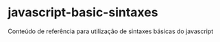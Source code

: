 # javascript-basic-sintaxes
Conteúdo de referência para utilização de sintaxes básicas do javascript 
